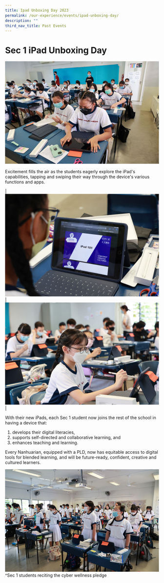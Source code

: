 ```yaml
---
title: Ipad Unboxing Day 2023
permalink: /our-experience/events/ipad-unboxing-day/
description: ""
third_nav_title: Past Events
---
```

# Sec 1 iPad Unboxing Day

![](/images/Sec%201%20iPad%20Unboxing%20(24)%20-%20Edited.png)

Excitement fills the air as the students eagerly explore the iPad's capabilities, tapping and swiping their way through the device's various functions and apps.

| ![](/images/Sec%201%20iPad%20Unboxing%20(150)edited.jpg) | ![](/images/Sec%201%20iPad%20Unboxing%20(115)%20edited.jpg) | 

With their new iPads, each Sec 1 student now joins the rest of the school in having a device that:
1.  develops their digital literacies,
2.  supports self-directed and collaborative learning, and 
3.  enhances teaching and learning. 

Every Nanhuarian, equipped with a PLD, now has equitable access to digital tools for blended learning, and will be future-ready, confident, creative and cultured learners.

![](/images/Sec%201%20iPad%20Unboxing%20(162)%20edited.jpg)
^Sec 1 students reciting the cyber wellness pledge